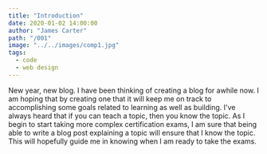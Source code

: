 ```yaml
---
title: "Introduction"
date: 2020-01-02 14:00:00
author: "James Carter"
path: "/001"
image: "../../images/comp1.jpg"
tags:
  - code
  - web design
---
```


New year, new blog. I have been thinking of creating a blog for awhile now. I am hoping that by creating one that it will keep me on track to accomplishing some goals related to learning as well as building. I've always heard that if you can teach a topic, then you know the topic. As I begin to start taking more complex certification exams, I am sure that being able to write a blog post explaining a topic will ensure that I know the topic. This will hopefully guide me in knowing when I am ready to take the exams.
